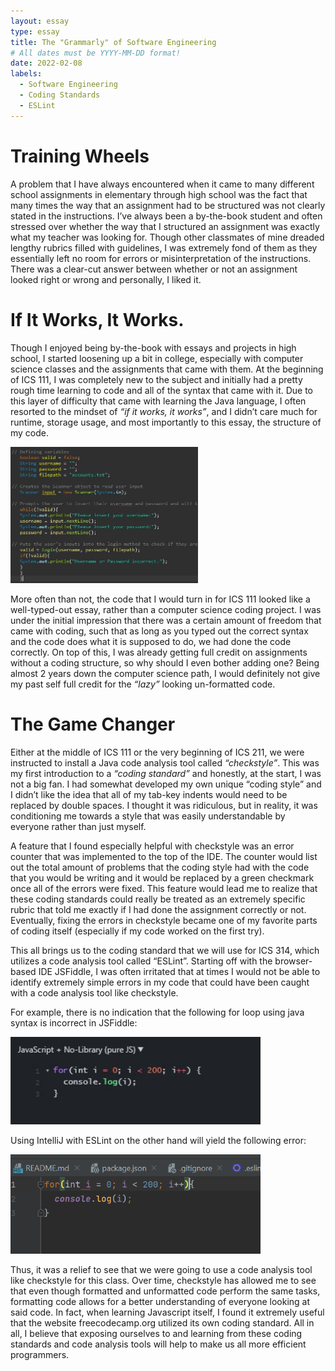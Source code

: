 ```yaml
---
layout: essay
type: essay
title: The "Grammarly" of Software Engineering
# All dates must be YYYY-MM-DD format!
date: 2022-02-08
labels:
  - Software Engineering
  - Coding Standards
  - ESLint
---
```




# Training Wheels

A problem that I have always encountered when it came to many different school assignments in elementary through high school was the fact that many times the way that an assignment had to be structured was not clearly stated in the instructions. I’ve always been a by-the-book student and often stressed over whether the way that I structured an assignment was exactly what my teacher was looking for. Though other classmates of mine dreaded lengthy rubrics filled with guidelines, I was extremely fond of them as they essentially left no room for errors or misinterpretation of the instructions. There was a clear-cut answer between whether or not an assignment looked right or wrong and personally, I liked it.

 
# If It Works, It Works.

Though I enjoyed being by-the-book with essays and projects in high school, I started loosening up a bit in college, especially with computer science classes and the assignments that came with them. At the beginning of ICS 111, I was completely new to the subject and initially had a pretty rough time learning to code and all of the syntax that came with it. Due to this layer of difficulty that came with learning the Java language, I often resorted to the mindset of *“if it works, it works”*, and I didn’t care much for runtime, storage usage, and most importantly to this essay, the structure of my code.

<img class="ui medium right floated image" src="../images/Spaghetti Code.JPG" width = "300">

More often than not, the code that I would turn in for ICS 111 looked like a well-typed-out essay, rather than a computer science coding project. I was under the initial impression that there was a certain amount of freedom that came with coding, such that as long as you typed out the correct syntax and the code does what it is supposed to do, we had done the code correctly. On top of this, I was already getting full credit on assignments without a coding structure, so why should I even bother adding one?  Being almost 2 years down the computer science path, I would definitely not give my past self full credit for the *“lazy”* looking un-formatted code.

# The Game Changer

Either at the middle of ICS 111 or the very beginning of ICS 211, we were instructed to install a Java code analysis tool called *“checkstyle”*. This was my first introduction to a *“coding standard”* and honestly, at the start, I was not a big fan. I had somewhat developed my own unique “coding style” and I didn’t like the idea that all of my tab-key indents would need to be replaced by double spaces. I thought it was ridiculous, but in reality, it was conditioning me towards a style that was easily understandable by everyone rather than just myself.

A feature that I found especially helpful with checkstyle was an error counter that was implemented to the top of the IDE. The counter would list out the total amount of problems that the coding style had with the code that you would be writing and it would be replaced by a green checkmark once all of the errors were fixed. This feature would lead me to realize that these coding standards could really be treated as an extremely specific rubric that told me exactly if I had done the assignment correctly or not. Eventually, fixing the errors in checkstyle became one of my favorite parts of coding itself (especially if my code worked on the first try).

This all brings us to the coding standard that we will use for ICS 314, which utilizes a code analysis tool called “ESLint”. Starting off with the browser-based IDE JSFiddle, I was often irritated that at times I would not be able to identify extremely simple errors in my code that could have been caught with a code analysis tool like checkstyle. 

For example, there is no indication that the following for loop using java syntax is incorrect in JSFiddle: 

<img class="ui medium image" src="../images/JSFiddle.JPG" width = "400">




Using IntelliJ with ESLint on the other hand will yield the following error:

<img class="ui medium image" src="../images/SS.png" width = "400">

Thus, it was a relief to see that we were going to use a code analysis tool like checkstyle for this class. Over time, checkstyle has allowed me to see that even though formatted and unformatted code perform the same tasks, formatting code allows for a better understanding of everyone looking at said code. In fact, when learning Javascript itself, I found it extremely useful that the website freecodecamp.org utilized its own coding standard. All in all, I believe that exposing ourselves to and learning from these coding standards and code analysis tools will help to make us all more efficient programmers.

